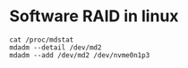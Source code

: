 # Software RAID in linux
```
cat /proc/mdstat
mdadm --detail /dev/md2
mdadm --add /dev/md2 /dev/nvme0n1p3
```
